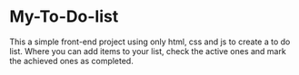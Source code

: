 # My-To-Do-list
This a simple front-end project using only html, css and js to create a to do list.
Where you can add items to your list, check the active ones and mark the achieved ones as completed. 
